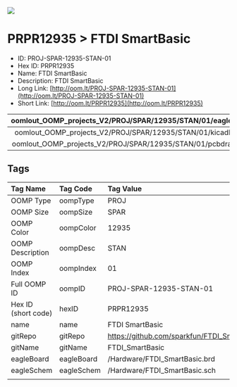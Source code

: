 


  
![][im]
# PRPR12935 > FTDI SmartBasic

- ID: PROJ-SPAR-12935-STAN-01
- Hex ID: PRPR12935
- Name: FTDI SmartBasic
- Description: FTDI SmartBasic
- Long Link: [http://oom.lt/PROJ-SPAR-12935-STAN-01](http://oom.lt/PROJ-SPAR-12935-STAN-01)
- Short Link: [http://oom.lt/PRPR12935](http://oom.lt/PRPR12935)
  

|oomlout_OOMP_projects_V2/PROJ/SPAR/12935/STAN/01/eagleImage.png|oomlout_OOMP_projects_V2/PROJ/SPAR/12935/STAN/01/eagleSchemImage.png|oomlout_OOMP_projects_V2/PROJ/SPAR/12935/STAN/01/kicadPcb3dFront.png|oomlout_OOMP_projects_V2/PROJ/SPAR/12935/STAN/01/kicadPcb3dBack.png|
| :---: | :---: | :---: | :---: |
|oomlout_OOMP_projects_V2/PROJ/SPAR/12935/STAN/01/kicadPcb3d.png|oomlout_OOMP_projects_V2/PROJ/SPAR/12935/STAN/01/bomBack.png|oomlout_OOMP_projects_V2/PROJ/SPAR/12935/STAN/01/bomFront.png|oomlout_OOMP_projects_V2/PROJ/SPAR/12935/STAN/01/pcbdraw.svg|
|oomlout_OOMP_projects_V2/PROJ/SPAR/12935/STAN/01/pcbdrawBack.svg||||

## Tags
  

|Tag Name|Tag Code|Tag Value|
| :--- | :--- | :--- |
|OOMP Type|oompType|PROJ|
|OOMP Size|oompSize|SPAR|
|OOMP Color|oompColor|12935|
|OOMP Description|oompDesc|STAN|
|OOMP Index|oompIndex|01|
|Full OOMP ID|oompID|PROJ-SPAR-12935-STAN-01|
|Hex ID (short code)|hexID|PRPR12935|
|name|name|FTDI SmartBasic|
|gitRepo|gitRepo|https://github.com/sparkfun/FTDI_SmartBasic|
|gitName|gitName|FTDI_SmartBasic|
|eagleBoard|eagleBoard|/Hardware/FTDI_SmartBasic.brd|
|eagleSchem|eagleSchem|/Hardware/FTDI_SmartBasic.sch|
||||



[im]: PROJ/SPAR/12935/STAN/01/kicadPcb3d_450.png

